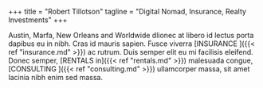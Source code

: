 +++
title = "Robert Tillotson"
tagline = "Digital Nomad, Insurance, Realty Investments"
+++

Austin, Marfa, New Orleans and Worldwide dlionec at libero id lectus porta dapibus eu in nibh. Cras id mauris sapien. Fusce viverra [INSURANCE ]({{< ref "insurance.md" >}}) ac rutrum. Duis semper elit eu mi facilisis eleifend. Donec semper, [RENTALS in]({{< ref "rentals.md" >}}) malesuada congue, [CONSULTING ]({{< ref "consulting.md" >}}) ullamcorper massa, sit amet lacinia nibh enim sed massa.
